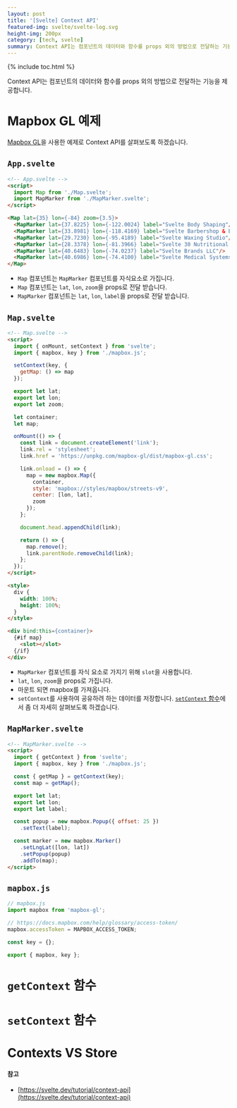 ```yaml
---
layout: post
title: '[Svelte] Context API'
featured-img: svelte/svelte-log.svg
height-img: 200px
category: [tech, svelte]
summary: Context API는 컴포넌트의 데이터와 함수를 props 외의 방법으로 전달하는 기능을 제공합니다.
---
```

{% include toc.html %}

Context API는 컴포넌트의 데이터와 함수를 props 외의 방법으로 전달하는 기능을 제공합니다.

# Mapbox GL 예제
[Mapbox GL](https://docs.mapbox.com/mapbox-gl-js/overview/)을 사용한 예제로 Context API를 살펴보도록 하겠습니다.

## `App.svelte`
```html
<!-- App.svelte -->
<script>
  import Map from './Map.svelte';
  import MapMarker from './MapMarker.svelte';
</script>

<Map lat={35} lon={-84} zoom={3.5}>
  <MapMarker lat={37.8225} lon={-122.0024} label="Svelte Body Shaping"/>
  <MapMarker lat={33.8981} lon={-118.4169} label="Svelte Barbershop & Essentials"/>
  <MapMarker lat={29.7230} lon={-95.4189} label="Svelte Waxing Studio"/>
  <MapMarker lat={28.3378} lon={-81.3966} label="Svelte 30 Nutritional Consultants"/>
  <MapMarker lat={40.6483} lon={-74.0237} label="Svelte Brands LLC"/>
  <MapMarker lat={40.6986} lon={-74.4100} label="Svelte Medical Systems"/>
</Map>
```

- `Map` 컴포넌트는 `MapMarker` 컴포넌트를 자식요소로 가집니다.
- `Map` 컴포넌트는 `lat`, `lon`, `zoom`을 props로 전달 받습니다. 
- `MapMarker` 컴포넌트는 `lat`, `lon`, `label`을 props로 전달 받습니다.

## `Map.svelte`
```html
<!-- Map.svelte -->
<script>
  import { onMount, setContext } from 'svelte';
  import { mapbox, key } from './mapbox.js';

  setContext(key, {
    getMap: () => map
  });

  export let lat;
  export let lon;
  export let zoom;

  let container;
  let map;

  onMount(() => {
    const link = document.createElement('link');
    link.rel = 'stylesheet';
    link.href = 'https://unpkg.com/mapbox-gl/dist/mapbox-gl.css';

    link.onload = () => {
      map = new mapbox.Map({
        container,
        style: 'mapbox://styles/mapbox/streets-v9',
        center: [lon, lat],
        zoom
      });
    };

    document.head.appendChild(link);

    return () => {
      map.remove();
      link.parentNode.removeChild(link);
    };
  });
</script>

<style>
  div {
    width: 100%;
    height: 100%;
  }
</style>

<div bind:this={container}>
  {#if map}
    <slot></slot>
  {/if}
</div>
```

- `MapMarker` 컴포넌트를 자식 요소로 가지기 위해 `slot`을 사용합니다.
- `lat`, `lon`, `zoom`을 props로 가집니다.
- 마운트 되면 mapbox를 가져옵니다.
- `setContext`를 사용하여 공유하려 하는 데이터를 저장합니다. [`setContext` 함수](/tech/svelte/context-api/#setcontext-함수)에서 좀 더 자세히 살펴보도록 하겠습니다.

## `MapMarker.svelte`
```html
<!-- MapMarker.svelte -->
<script>
  import { getContext } from 'svelte';
  import { mapbox, key } from './mapbox.js';

  const { getMap } = getContext(key);
  const map = getMap();

  export let lat;
  export let lon;
  export let label;

  const popup = new mapbox.Popup({ offset: 25 })
    .setText(label);

  const marker = new mapbox.Marker()
    .setLngLat([lon, lat])
    .setPopup(popup)
    .addTo(map);
</script>
```

## `mapbox.js`
```js
// mapbox.js
import mapbox from 'mapbox-gl';

// https://docs.mapbox.com/help/glossary/access-token/
mapbox.accessToken = MAPBOX_ACCESS_TOKEN;

const key = {};

export { mapbox, key };
```

# `getContext` 함수

# `setContext` 함수

# Contexts VS Store

#### 참고
- [https://svelte.dev/tutorial/context-api](https://svelte.dev/tutorial/context-api)
